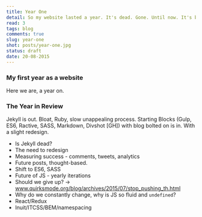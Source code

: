 ```yaml
---
title: Year One
detail: So my website lasted a year. It's dead. Gone. Until now. It's been reincarnated. Yay.
read: 3
tags: blog
comments: true
slug: year-one
shot: posts/year-one.jpg
status: draft
date: 20-08-2015
---
```


### My first year as a website

Here we are, a year on.

### The Year in Review

Jekyll is out. Bloat, Ruby, slow unappealing process. Starting Blocks (Gulp, ES6, Ractive, SASS, Markdown, Divshot [GH]) with blog bolted on is in. With a slight redesign.

- Is Jekyll dead?
- The need to redesign
- Measuring success - comments, tweets, analytics
- Future posts, thought-based.
- Shift to ES6, SASS
- Future of JS - yearly iterations
- Should we give up? -> www.quirksmode.org/blog/archives/2015/07/stop_pushing_th.html
- Why do we constantly change, why is JS so fluid and `undefined`?
- React/Redux
- Inuit/ITCSS/BEM/namespacing
